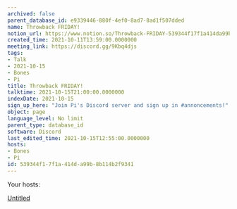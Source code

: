 ```yaml
---
archived: false
parent_database_id: e9339446-880f-4ef0-8ad7-8ad1f507dded
name: Throwback FRIDAY!
notion_url: https://www.notion.so/Throwback-FRIDAY-539344f17f1a414da99b8b114b2f9341
created_time: 2021-10-11T13:59:00.0000000
meeting_link: https://discord.gg/9Kbq4djs
tags:
- Talk
- 2021-10-15
- Bones
- Pi
title: Throwback FRIDAY!
talktime: 2021-10-15T21:00:00.0000000
indexDate: 2021-10-15
sign_up_here: "Join Pi's Discord server and sign up in #annoncements!"
object: page
language_level: No limit
parent_type: database_id
software: Discord
last_edited_time: 2021-10-15T12:55:00.0000000
hosts:
- Bones
- Pi
id: 539344f1-7f1a-414d-a99b-8b114b2f9341
---
```




Your hosts:

[Untitled](https://www.notion.so/482e61b02b9c4456b2b4fe86bb7544c6)   





